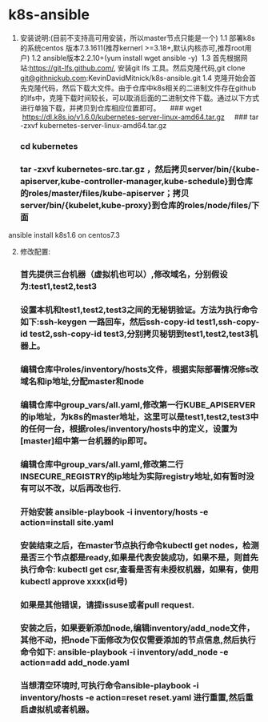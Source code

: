 
   
# k8s-ansible

1.  安装说明:(目前不支持高可用安装，所以master节点只能是一个)
  1.1  部署k8s的系统centos 版本7.3.1611(推荐kernerl >=3.18+,默认内核亦可,推荐root用户)
  1.2  ansible版本2.2.10+(yum install wget ansible -y)
  1.3  首先根据网站:https://git-lfs.github.com/, 安装git lfs 工具。然后克隆代码,git clone git@githnickub.com:KevinDavidMitnick/k8s-ansible.git
  1.4  克隆开始会首先克隆代码，然后下载大文件。由于仓库中k8s相关的二进制文件存在github的lfs中，克隆下载时间较长，可以取消后面的二进制文件下载。通过以下方式进行单独下载，并拷贝到仓库相应位置即可。
     ### wget  https://dl.k8s.io/v1.6.0/kubernetes-server-linux-amd64.tar.gz
     ### tar -zxvf  kubernetes-server-linux-amd64.tar.gz
     ### cd kubernetes 
     ### tar -zxvf kubernetes-src.tar.gz ，然后拷贝server/bin/{kube-apiserver,kube-controller-manager,kube-schedule}到仓库的roles/master/files/kube-apiserver；拷贝server/bin/{kubelet,kube-proxy}到仓库的roles/node/files/下面
ansible install k8s1.6 on centos7.3

2.  修改配置:
    ### 首先提供三台机器（虚拟机也可以）,修改域名，分别假设为:test1,test2,test3
    ### 设置本机和test1,test2,test3之间的无秘钥验证。方法为执行命令如下:ssh-keygen 一路回车，然后ssh-copy-id test1,ssh-copy-id test2,ssh-copy-id test3,分别拷贝秘钥到test1,test2,test3机器上。
    ### 编辑仓库中roles/inventory/hosts文件，根据实际部署情况修s改域名和ip地址,分配master和node
    ### 编辑仓库中group_vars/all.yaml,修改第一行KUBE_APISERVER的ip地址，为k8s的master地址，这里可以是test1,test2,test3中的任何一台，根据roles/inventory/hosts中的定义，设置为[master]组中第一台机器的ip即可。
    ### 编辑仓库中group_vars/all.yaml,修改第二行INSECURE_REGISTRY的ip地址为实际registry地址,如有暂时没有可以不改，以后再改也行.
    ### 开始安装 ansible-playbook -i inventory/hosts -e action=install site.yaml
    ### 安装结束之后，在master节点执行命令kubectl get nodes，检测是否三个节点都是ready,如果是代表安装成功，如果不是，则首先执行命令: kubectl get csr,查看是否有未授权机器，如果有，使用kubectl approve xxxx(id号)
    ### 如果是其他错误，请提issuse或者pull request.
    ### 安装之后，如果要新添加node,编辑inventory/add_node文件，其他不动，把node下面修改为仅仅需要添加的节点信息,然后执行命令如下: ansible-playbook -i inventory/add_node -e action=add add_node.yaml
    ### 当想清空环境时,可执行命令ansible-playbook -i inventory/hosts -e action=reset reset.yaml 进行重置,然后重启虚拟机或者机器。
